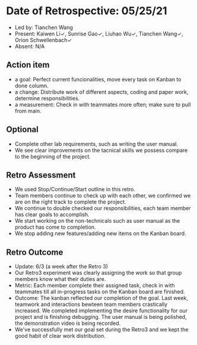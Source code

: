 # Date of Retrospective: 05/25/21

* Led by: Tianchen Wang
* Present: Kaiwen Li✓, Sunrise Gao✓, Liuhao Wu✓, Tianchen Wang✓, Orion Schwellenbach✓
* Absent: N/A

## Action item

* a goal: Perfect current funcionalities, move every task on Kanban to done column.
* a change: Distribute work of different aspects, coding and paper work, determine responsibilities.
* a measurement: Check in with teammates more often; make sure to pull from main.

## Optional

* Complete other lab requirements, such as writing the user manual.
* We see clear improvements on the tacnical skills we possess compare to the beginning of the project.

## Retro Assessment

* We used Stop/Continue/Start outline in this retro.
* Team members continue to check up with each other, we confirmed we are on the right track to complete the project.
* We continue to double checked our responsibilities, each team member has clear goals to accomplish.
* We start working on the non-technicals such as user manual as the product has come to completion.
* We stop adding new features/adding new items on the Kanban board.

## Retro Outcome
* Update: 6/3 (a week after the Retro 3)
* Our Retro3 experiment was clearly assigning the work so that group members know what their duties are.
* Metric: Each member complete their assigned task, check in with teammates till all in-progress tasks on the Kanban board are finished.
* Outcome: The kanban reflected our completion of the goal. Last week, teamwork and interactions bewteen team members crastically increased. We completed implementing the desire functionality for our project and is finishing debugging. The user manual is being polished, the demonstration video is being recorded.
* We've successfully met our goal set during the Retro3 and we kept the good habit of clear work distribution.
